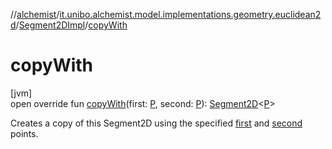 //[alchemist](../../../index.md)/[it.unibo.alchemist.model.implementations.geometry.euclidean2d](../index.md)/[Segment2DImpl](index.md)/[copyWith](copy-with.md)

# copyWith

[jvm]\
open override fun [copyWith](copy-with.md)(first: [P](index.md), second: [P](index.md)): [Segment2D](../../it.unibo.alchemist.model.interfaces.geometry.euclidean2d/-segment2-d/index.md)<[P](index.md)>

Creates a copy of this Segment2D using the specified [first](copy-with.md) and [second](copy-with.md) points.
